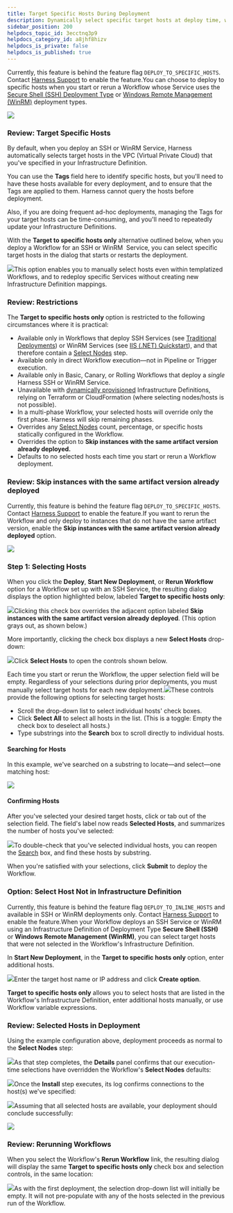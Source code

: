 ```yaml
---
title: Target Specific Hosts During Deployment
description: Dynamically select specific target hosts at deploy time, when starting or rerunning a traditional (SSH) deployment.
sidebar_position: 200
helpdocs_topic_id: 3ecctnq3p9
helpdocs_category_id: a8jhf8hizv
helpdocs_is_private: false
helpdocs_is_published: true
---
```


Currently, this feature is behind the feature flag `DEPLOY_TO_SPECIFIC_HOSTS`. Contact [Harness Support](mailto:support@harness.io) to enable the feature.You can choose to deploy to specific hosts when you start or rerun a Workflow whose Service uses the [Secure Shell (SSH) Deployment Type](../../traditional-deployments/traditional-deployments-overview.md) or [Windows Remote Management (WinRM)](https://docs.harness.io/article/2oo63r9rwb-iis-net-quickstart) deployment types.

![](./static/specific-hosts-13.png)

### Review: Target Specific Hosts

By default, when you deploy an SSH or WinRM Service, Harness automatically selects target hosts in the VPC (Virtual Private Cloud) that you've specified in your Infrastructure Definition.

You can use the **Tags** field here to identify specific hosts, but you'll need to have these hosts available for every deployment, and to ensure that the Tags are applied to them. Harness cannot query the hosts before deployment.

Also, if you are doing frequent ad-hoc deployments, managing the Tags for your target hosts can be time-consuming, and you'll need to repeatedly update your Infrastructure Definitions.

With the **Target to specific hosts only** alternative outlined below, when you deploy a Workflow for an SSH or WinRM  Service, you can select specific target hosts in the dialog that starts or restarts the deployment.

![](./static/specific-hosts-14.png)This option enables you to manually select hosts even within templatized Workflows, and to redeploy specific Services without creating new Infrastructure Definition mappings.

### Review: Restrictions

The **Target to specific hosts only** option is restricted to the following circumstances where it is practical:

* Available only in Workflows that deploy SSH Services (see [Traditional Deployments](../../traditional-deployments/traditional-deployments-overview.md)) or WinRM Services (see [IIS (.NET) Quickstart](https://docs.harness.io/article/2oo63r9rwb-iis-net-quickstart)), and that therefore contain a [Select Nodes](../../../firstgen-platform/techref-category/cd-ref/workflow-steps-and-settings/select-nodes-workflow-step.md) step.
* Available only in direct Workflow execution—not in Pipeline or Trigger execution.
* Available only in Basic, Canary, or Rolling Workflows that deploy a *single* Harness SSH or WinRM Service.
* Unavailable with [dynamically provisioned](../infrastructure-provisioner/add-an-infra-provisioner.md) Infrastructure Definitions, relying on Terraform or CloudFormation (where selecting nodes/hosts is not possible).
* In a multi-phase Workflow, your selected hosts will override only the first phase. Harness will skip remaining phases.
* Overrides any [Select Nodes](../../../firstgen-platform/techref-category/cd-ref/workflow-steps-and-settings/select-nodes-workflow-step.md) count, percentage, or specific hosts statically configured in the Workflow.
* Overrides the option to **Skip instances with the same artifact version already deployed.**
* Defaults to no selected hosts each time you start or rerun a Workflow deployment.

### Review: Skip instances with the same artifact version already deployed

Currently, this feature is behind the feature flag `DEPLOY_TO_SPECIFIC_HOSTS`. Contact [Harness Support](mailto:support@harness.io) to enable the feature.If you want to rerun the Workflow and only deploy to instances that do not have the same artifact version, enable the **Skip instances with the same artifact version already deployed** option.

![](./static/specific-hosts-15.png)

### Step 1: Selecting Hosts

When you click the **Deploy**, **Start New Deployment**, or **Rerun Workflow** option for a Workflow set up with an SSH Service, the resulting dialog displays the option highlighted below, labeled **Target to specific hosts only**:

![](./static/specific-hosts-16.png)Clicking this check box overrides the adjacent option labeled **Skip instances with the same artifact version already deployed**. (This option grays out, as shown below.)

More importantly, clicking the check box displays a new **Select Hosts** drop-down:

![](./static/specific-hosts-17.png)Click **Select Hosts** to open the controls shown below.

Each time you start or rerun the Workflow, the upper selection field will be empty. Regardless of your selections during prior deployments, you must manually select target hosts for each new deployment.![](./static/specific-hosts-18.png)These controls provide the following options for selecting target hosts:

* Scroll the drop-down list to select individual hosts' check boxes.
* Click **Select All** to select all hosts in the list. (This is a toggle: Empty the check box to deselect all hosts.)
* Type substrings into the **Search** box to scroll directly to individual hosts.

#### Searching for Hosts

In this example, we've searched on a substring to locate—and select—one matching host:

![](./static/specific-hosts-19.png)

#### Confirming Hosts

After you've selected your desired target hosts, click or tab out of the selection field. The field's label now reads **Selected Hosts**, and summarizes the number of hosts you've selected:

![](./static/specific-hosts-20.png)To double-check that you've selected individual hosts, you can reopen the [Search](#search) box, and find these hosts by substring.

When you're satisfied with your selections, click **Submit** to deploy the Workflow.

### Option: Select Host Not in Infrastructure Definition

Currently, this feature is behind the feature flag `DEPLOY_TO_INLINE_HOSTS` and available in SSH or WinRM deployments only. Contact [Harness Support](mailto:support@harness.io) to enable the feature.When your Workflow deploys an SSH Service or WinRM using an Infrastructure Definition of Deployment Type **Secure Shell (SSH)** or **Windows Remote Management (WinRM)**, you can select target hosts that were not selected in the Workflow's Infrastructure Definition.

In **Start New Deployment**, in the **Target to specific hosts only** option, enter additional hosts.

![](./static/specific-hosts-21.png)Enter the target host name or IP address and click **Create option**.

**Target to specific hosts only** allows you to select hosts that are listed in the Workflow's Infrastructure Definition, enter additional hosts manually, or use Workflow variable expressions.

### Review: Selected Hosts in Deployment

Using the example configuration above, deployment proceeds as normal to the **Select Nodes** step:

![](./static/specific-hosts-22.png)As that step completes, the **Details** panel confirms that our execution-time selections have overridden the Workflow's **Select Nodes** defaults:

![](./static/specific-hosts-23.png)Once the **Install** step executes, its log confirms connections to the host(s) we've specified:

![](./static/specific-hosts-24.png)Assuming that all selected hosts are available, your deployment should conclude successfully:

![](./static/specific-hosts-25.png)

### Review: Rerunning Workflows

When you select the Workflow's **Rerun Workflow** link, the resulting dialog will display the same **Target to specific hosts only** check box and selection controls, in the same location:

![](./static/specific-hosts-26.png)As with the first deployment, the selection drop-down list will initially be empty. It will not pre-populate with any of the hosts selected in the previous run of the Workflow.

